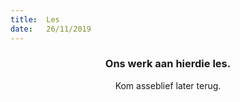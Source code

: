 ```yaml
---
title:  Les
date:   26/11/2019
---
```


### <center>Ons werk aan hierdie les.</center>
<center>Kom asseblief later terug.</center>